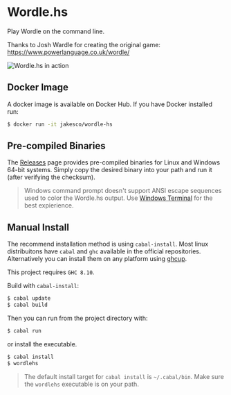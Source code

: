 # Wordle.hs
Play Wordle on the command line.

Thanks to Josh Wardle for creating the original game: https://www.powerlanguage.co.uk/wordle/

![Wordle.hs in action](./wordle-hs-demo.gif)

## Docker Image

A docker image is available on Docker Hub. If you have Docker installed run:
```bash
$ docker run -it jakesco/wordle-hs
```

## Pre-compiled Binaries

The [Releases](https://github.com/jakesco/wordle-hs/releases) page provides pre-compiled binaries for Linux and Windows 64-bit systems. Simply copy the desired binary into your path and run it (after verifying the checksum).

> Windows command prompt doesn't support ANSI escape sequences used to color the Wordle.hs output. Use
> [Windows Terminal](https://github.com/microsoft/terminal) for the best expierience.

## Manual Install

The recommend installation method is using `cabal-install`. Most linux distribuitons have `cabal` and `ghc` available in the official repositories. Alternatively you can install them on any platform using [ghcup](https://www.haskell.org/ghcup/).

This project requires `GHC 8.10`.

Build with `cabal-install`:
```bash
$ cabal update
$ cabal build
```

Then you can run from the project directory with:
```bash
$ cabal run
```

or install the executable.
```bash
$ cabal install
$ wordlehs
```

> The default install target for `cabal install` is `~/.cabal/bin`. Make sure the `wordlehs` executable is on your path.
